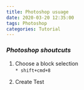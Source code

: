 ```yaml
---
title: Photoshop usuage
date: 2020-03-20 12:35:00
tags: Photoshop
categories: Tutorial
---
```


 ### *Photoshop shoutcuts*
1. Choose a block selection  
`* shift+cmd+8`
 
 <!-- more -->
  
2. Create Test
